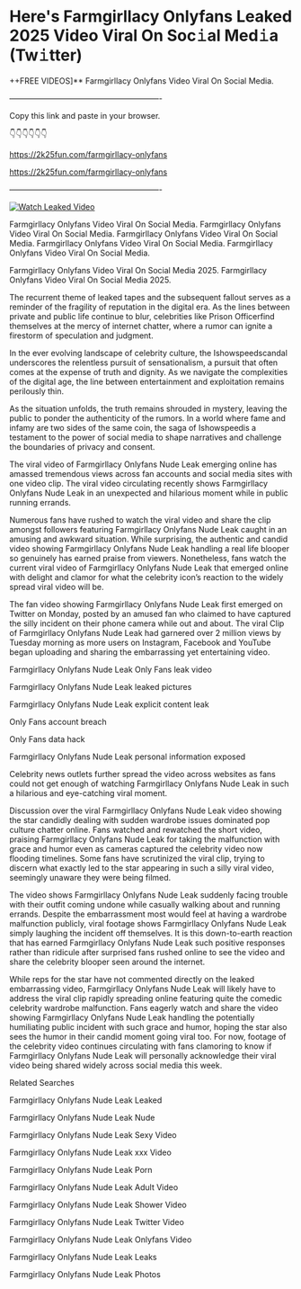 # Here's Farmgirllacy Onlyfans Leaked 2025 Video Viral On Soc𝚒al Med𝚒a (Tw𝚒tter)

++FREE VIDEOS]** Farmgirllacy Onlyfans Video Viral On Social Media.

———————————————————-

Copy this link and paste in your browser.

👇👇👇👇👇👇

https://2k25fun.com/farmgirllacy-onlyfans

https://2k25fun.com/farmgirllacy-onlyfans

———————————————————-

[![Watch Leaked Video](https://miro.medium.com/v2/resize:fit:828/format:webp/1*cilzJN44JGOrTw9NJCrNHA.gif "Watch Leaked Video")](https://2k25fun.com/farmgirllacy-onlyfans)

Farmgirllacy Onlyfans Video Viral On Social Media. Farmgirllacy Onlyfans Video Viral On Social Media. Farmgirllacy Onlyfans Video Viral On Social Media. Farmgirllacy Onlyfans Video Viral On Social Media. Farmgirllacy Onlyfans Video Viral On Social Media.

Farmgirllacy Onlyfans Video Viral On Social Media 2025. Farmgirllacy Onlyfans Video Viral On Social Media 2025.

The recurrent theme of leaked tapes and the subsequent fallout serves as a reminder of the fragility of reputation in the digital era. As the lines between private and public life continue to blur, celebrities like Prison Officerfind themselves at the mercy of internet chatter, where a rumor can ignite a firestorm of speculation and judgment.

In the ever evolving landscape of celebrity culture, the Ishowspeedscandal underscores the relentless pursuit of sensationalism, a pursuit that often comes at the expense of truth and dignity. As we navigate the complexities of the digital age, the line between entertainment and exploitation remains perilously thin.

As the situation unfolds, the truth remains shrouded in mystery, leaving the public to ponder the authenticity of the rumors. In a world where fame and infamy are two sides of the same coin, the saga of Ishowspeedis a testament to the power of social media to shape narratives and challenge the boundaries of privacy and consent.

The viral video of Farmgirllacy Onlyfans Nude Leak emerging online has amassed tremendous views across fan accounts and social media sites with one video clip. The viral video circulating recently shows Farmgirllacy Onlyfans Nude Leak in an unexpected and hilarious moment while in public running errands.

Numerous fans have rushed to watch the viral video and share the clip amongst followers featuring Farmgirllacy Onlyfans Nude Leak caught in an amusing and awkward situation. While surprising, the authentic and candid video showing Farmgirllacy Onlyfans Nude Leak handling a real life blooper so genuinely has earned praise from viewers. Nonetheless, fans watch the current viral video of Farmgirllacy Onlyfans Nude Leak that emerged online with delight and clamor for what the celebrity icon’s reaction to the widely spread viral video will be.

The fan video showing Farmgirllacy Onlyfans Nude Leak first emerged on Twitter on Monday, posted by an amused fan who claimed to have captured the silly incident on their phone camera while out and about. The viral Clip of Farmgirllacy Onlyfans Nude Leak had garnered over 2 million views by Tuesday morning as more users on Instagram, Facebook and YouTube began uploading and sharing the embarrassing yet entertaining video.

Farmgirllacy Onlyfans Nude Leak Only Fans leak video

Farmgirllacy Onlyfans Nude Leak leaked pictures

Farmgirllacy Onlyfans Nude Leak explicit content leak

Only Fans account breach

Only Fans data hack

Farmgirllacy Onlyfans Nude Leak personal information exposed

Celebrity news outlets further spread the video across websites as fans could not get enough of watching Farmgirllacy Onlyfans Nude Leak in such a hilarious and eye-catching viral moment.

Discussion over the viral Farmgirllacy Onlyfans Nude Leak video showing the star candidly dealing with sudden wardrobe issues dominated pop culture chatter online. Fans watched and rewatched the short video, praising Farmgirllacy Onlyfans Nude Leak for taking the malfunction with grace and humor even as cameras captured the celebrity video now flooding timelines. Some fans have scrutinized the viral clip, trying to discern what exactly led to the star appearing in such a silly viral video, seemingly unaware they were being filmed.

The video shows Farmgirllacy Onlyfans Nude Leak suddenly facing trouble with their outfit coming undone while casually walking about and running errands. Despite the embarrassment most would feel at having a wardrobe malfunction publicly, viral footage shows Farmgirllacy Onlyfans Nude Leak simply laughing the incident off themselves. It is this down-to-earth reaction that has earned Farmgirllacy Onlyfans Nude Leak such positive responses rather than ridicule after surprised fans rushed online to see the video and share the celebrity blooper seen around the internet.

While reps for the star have not commented directly on the leaked embarrassing video, Farmgirllacy Onlyfans Nude Leak will likely have to address the viral clip rapidly spreading online featuring quite the comedic celebrity wardrobe malfunction. Fans eagerly watch and share the video showing Farmgirllacy Onlyfans Nude Leak handling the potentially humiliating public incident with such grace and humor, hoping the star also sees the humor in their candid moment going viral too. For now, footage of the celebrity video continues circulating with fans clamoring to know if Farmgirllacy Onlyfans Nude Leak will personally acknowledge their viral video being shared widely across social media this week.

Related Searches

Farmgirllacy Onlyfans Nude Leak Leaked

Farmgirllacy Onlyfans Nude Leak Nude

Farmgirllacy Onlyfans Nude Leak Sexy Video

Farmgirllacy Onlyfans Nude Leak xxx Video

Farmgirllacy Onlyfans Nude Leak Porn

Farmgirllacy Onlyfans Nude Leak Adult Video

Farmgirllacy Onlyfans Nude Leak Shower Video

Farmgirllacy Onlyfans Nude Leak Twitter Video

Farmgirllacy Onlyfans Nude Leak Onlyfans Video

Farmgirllacy Onlyfans Nude Leak Leaks

Farmgirllacy Onlyfans Nude Leak Photos